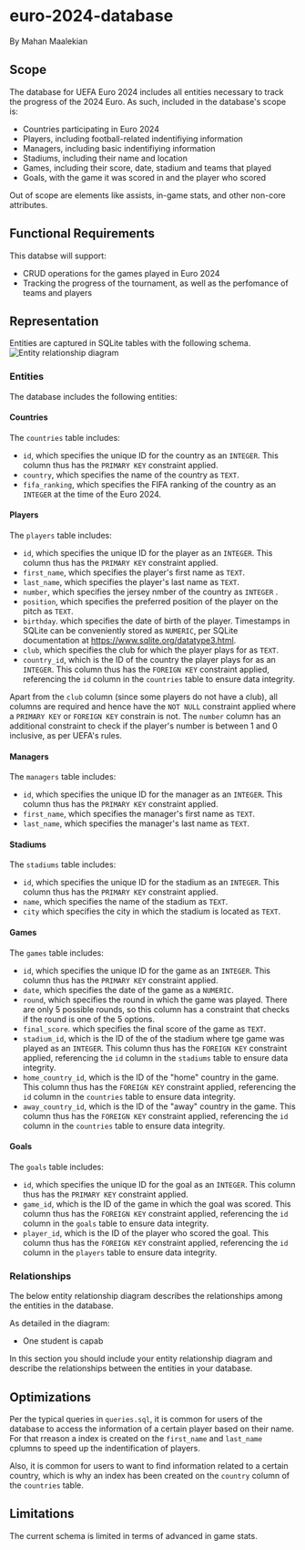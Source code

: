 # euro-2024-database

By Mahan Maalekian

## Scope

The database for UEFA Euro 2024 includes all entities necessary to track the progress of the 2024 Euro.
As such, included in the database's scope is:
* Countries participating in Euro 2024
* Players, including football-related indentifiying information
* Managers, including basic indentifiying information
* Stadiums, including their name and location
* Games, including their score, date, stadium and teams that played
* Goals, with the game it was scored in and the player who scored

Out of scope are elements like assists, in-game stats, and other non-core attributes.

## Functional Requirements

This databse will support:

* CRUD operations for the games played in Euro 2024
* Tracking the progress of the tournament, as well as the perfomance of teams and players

## Representation

Entities are captured in SQLite tables with the following schema.
![Entity relationship diagram](diagram.png)


### Entities

The database includes the following entities:

#### Countries

The `countries` table includes:

* `id`, which specifies the unique ID for the country as an `INTEGER`. This column thus has the `PRIMARY KEY` constraint applied.
* `country`, which specifies the name of the country as `TEXT`.
* `fifa_ranking`, which specifies the FIFA ranking of the country as an `INTEGER` at the time of the Euro 2024.

#### Players

The `players` table includes:

* `id`, which specifies the unique ID for the player as an `INTEGER`. This column thus has the `PRIMARY KEY` constraint applied.
* `first_name`, which specifies the player's first name as `TEXT`.
* `last_name`, which specifies the player's last name as `TEXT`.
* `number`, which specifies the jersey nmber of the country as `INTEGER` .
* `position`, which specifies the preferred position of the player on the pitch as `TEXT`.
* `birthday`. which specifies the date of birth of the player.  Timestamps in SQLite can be conveniently stored as `NUMERIC`, per SQLite documentation at <https://www.sqlite.org/datatype3.html>.
* `club`, which specifies the club for which the player plays for as `TEXT`.
* `country_id`, which is the ID of the country the player plays for as an `INTEGER`. This column thus has the `FOREIGN KEY` constraint applied, referencing the `id` column in the `countries` table to ensure data integrity.

Apart from the `club` column (since some players do not have a club), all columns are required and hence have the `NOT NULL` constraint applied where a `PRIMARY KEY` or `FOREIGN KEY` constrain is not. The `number` column has an additional constraint to check if the player's number is between 1 and 0 inclusive, as per UEFA's rules.


#### Managers

The `managers` table includes:

* `id`, which specifies the unique ID for the manager as an `INTEGER`. This column thus has the `PRIMARY KEY` constraint applied.
* `first_name`, which specifies the manager's first name as `TEXT`.
* `last_name`, which specifies the manager's last name as `TEXT`.

#### Stadiums

The `stadiums` table includes:
 * `id`, which specifies the unique ID for the stadium as an `INTEGER`. This column thus has the `PRIMARY KEY` constraint applied.
 * `name`, which specifies the name of the stadium as `TEXT`.
 * `city` which specifies the city in which the stadium is located as `TEXT`.

 #### Games

 The `games` table includes:
 * `id`, which specifies the unique ID for the game as an `INTEGER`. This column thus has the `PRIMARY KEY` constraint applied.
* `date`, which specifies the date of the game as a `NUMERIC`.
* `round`, which specifies the round in which the game was played. There are only 5 possible rounds, so this column has a constraint that checks if the round is one of the 5 options.
* `final_score`. which specifies the final score of the game as `TEXT`.
* `stadium_id`, which is the ID of the of the stadium where tge game was played as an `INTEGER`. This column thus has the `FOREIGN KEY` constraint applied, referencing the `id` column in the `stadiums` table to ensure data integrity.
* `home_country_id`, which is the ID of the "home" country in the game. This column thus has the `FOREIGN KEY` constraint applied, referencing the `id` column in the `countries` table to ensure data integrity.
* `away_country_id`, which is the ID of the "away" country in the game. This column thus has the `FOREIGN KEY` constraint applied, referencing the `id` column in the `countries` table to ensure data integrity.

#### Goals

The `goals` table includes:
 * `id`, which specifies the unique ID for the goal as an `INTEGER`. This column thus has the `PRIMARY KEY` constraint applied.
* `game_id`, which is the ID of the game in which the goal was scored. This column thus has the `FOREIGN KEY` constraint applied, referencing the `id` column in the `goals` table to ensure data integrity.
* `player_id`, which is the ID of the player who scored the goal. This column thus has the `FOREIGN KEY` constraint applied, referencing the `id` column in the `players` table to ensure data integrity.


### Relationships

The below entity relationship diagram describes the relationships among the entities in the database.

As detailed in the diagram:

* One student is capab

In this section you should include your entity relationship diagram and describe the relationships between the entities in your database.

## Optimizations

Per the typical queries in `queries.sql`, it is common for users of the database to access the information of a certain player based on their name. For that rreason a index is created on the `first_name` and `last_name` cplumns to speed up the indentification of players.

Also, it is common for users to want to find information related to a certain country, which is why an index has been created on the `country` column of the `countries` table.

## Limitations

The current schema is limited in terms of advanced in game stats.
